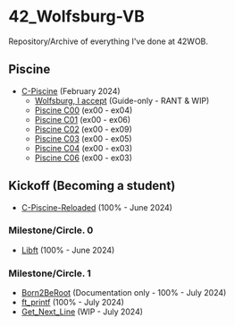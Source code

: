 # 42_Wolfsburg-VB

 Repository/Archive of everything I've done at 42WOB.

## Piscine

- [C-Piscine](https://github.com/vbrabandt2005/42_Wolfsburg-VB/tree/main/42_Piscine-2024) (February 2024)
  * [Wolfsburg, I accept](https://github.com/vbrabandt2005/42_Wolfsburg-VB/tree/main/42_Piscine-2024/Piscine_00WolfsburgIAcceptThing) (Guide-only - RANT & WIP)
  * [Piscine C00](https://github.com/vbrabandt2005/42_Wolfsburg-VB/tree/main/42_Piscine-2024/Piscine_C00) (ex00 - ex04)
  * [Piscine C01](https://github.com/vbrabandt2005/42_Wolfsburg-VB/tree/main/42_Piscine-2024/Piscine_C01) (ex00 - ex06)
  * [Piscine C02](https://github.com/vbrabandt2005/42_Wolfsburg-VB/tree/main/42_Piscine-2024/Piscine_C02) (ex00 - ex09)
  * [Piscine C03](https://github.com/vbrabandt2005/42_Wolfsburg-VB/tree/main/42_Piscine-2024/Piscine_C03) (ex00 - ex05)
  * [Piscine C04](https://github.com/vbrabandt2005/42_Wolfsburg-VB/tree/main/42_Piscine-2024/Piscine_C04) (ex00 - ex03)
  * [Piscine C06](https://github.com/vbrabandt2005/42_Wolfsburg-VB/tree/main/42_Piscine-2024/Piscine_C06) (ex00 - ex03)

## Kickoff (Becoming a student)

- [C-Piscine-Reloaded](https://github.com/vbrabandt2005/42_Wolfsburg-VB/tree/main/42_Piscine-Reloaded-2024) (100% - June 2024)

### Milestone/Circle. 0

- [Libft](https://github.com/vbrabandt2005/42_Wolfsburg-VB/tree/main/Libft-2024) (100% - June 2024)

### Milestone/Circle. 1

- [Born2BeRoot](https://github.com/vbrabandt2005/42_Wolfsburg-VB/tree/main/Born2BeRoot-2024) (Documentation only - 100% - July 2024)
- [ft_printf](https://github.com/vbrabandt2005/42_Wolfsburg-VB/tree/main/ft_printf-2024) (100% - July 2024)
- [Get_Next_Line](https://github.com/vbrabandt2005/42_Wolfsburg-VB/tree/main/Get_Next_Line-2024) (WIP - July 2024)
